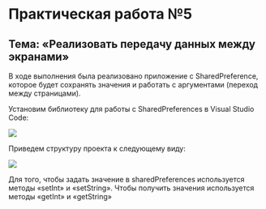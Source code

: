 <a id="up"></a>
# Практическая работа №5

## Тема: «Реализовать передачу данных между экранами»

В ходе выполнения была реализовано приложение с SharedPreference, которое будет сохранять значения и работать с аргументами (переход между страницами).

Установим библиотеку для работы с SharedPreferences в Visual Studio Code: 

<img src="https://sun9-84.userapi.com/impg/-N8qGIara47oWp36_0OT9QzFK4JbjzJS6XcDRg/Zs8pTO_uS2k.jpg?size=741x134&quality=96&sign=16d2cc958e023607909dc0e62a7044ea&type=album">

Приведем структуру проекта к следующему виду:

<img src="https://sun9-6.userapi.com/impg/uSLhkVV_ohoX4Ak9WxFlanty0RvAFe8rLvKYAQ/7p0R3KkAkvw.jpg?size=354x96&quality=96&sign=c91b5d1ec1bc9b5d477b825d534191f2&type=album">

Для того, чтобы задать значение в sharedPreferences используется методы «setInt» и «setString». Чтобы получить значения используется методы «getInt» и «getString»

<img src="">
